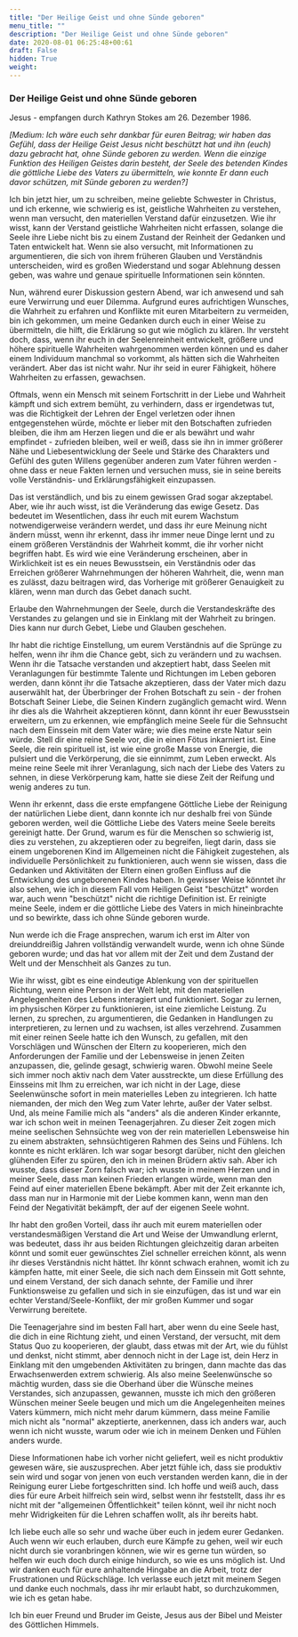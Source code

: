 ```yaml
---
title: "Der Heilige Geist und ohne Sünde geboren"
menu_title: ""
description: "Der Heilige Geist und ohne Sünde geboren"
date: 2020-08-01 06:25:48+00:61
draft: False
hidden: True
weight:
---
```

### Der Heilige Geist und ohne Sünde geboren

Jesus - empfangen durch Kathryn Stokes am 26. Dezember 1986.

*[Medium: Ich wäre euch sehr dankbar für euren Beitrag; wir haben das Gefühl, dass der Heilige Geist Jesus nicht beschützt hat und ihn (euch) dazu gebracht hat, ohne Sünde geboren zu werden. Wenn die einzige Funktion des Heiligen Geistes darin besteht, der Seele des betenden Kindes die göttliche Liebe des Vaters zu übermitteln, wie konnte Er dann euch davor schützen, mit Sünde geboren zu werden?]*

Ich bin jetzt hier, um zu schreiben, meine geliebte Schwester in Christus, und ich erkenne, wie schwierig es ist, geistliche Wahrheiten zu verstehen, wenn man versucht, den materiellen Verstand dafür einzusetzen. Wie ihr wisst, kann der Verstand geistliche Wahrheiten nicht erfassen, solange die Seele ihre Liebe nicht bis zu einem Zustand der Reinheit der Gedanken und Taten entwickelt hat. Wenn sie also versucht, mit Informationen zu argumentieren, die sich von ihrem früheren Glauben und Verständnis unterscheiden, wird es großen Wiederstand und sogar Ablehnung dessen geben, was wahre und genaue spirituelle Informationen sein könnten.

Nun, während eurer Diskussion gestern Abend, war ich anwesend und sah eure Verwirrung und euer Dilemma. Aufgrund eures aufrichtigen Wunsches, die Wahrheit zu erfahren und Konflikte mit euren Mitarbeitern zu vermeiden, bin ich gekommen, um meine Gedanken durch euch in einer Weise zu übermitteln, die hilft, die Erklärung so gut wie möglich zu klären. Ihr versteht doch, dass, wenn ihr euch in der Seelenreinheit entwickelt, größere und höhere spirituelle Wahrheiten wahrgenommen werden können und es daher einem Individuum manchmal so vorkommt, als hätten sich die Wahrheiten verändert. Aber das ist nicht wahr. Nur ihr seid in eurer Fähigkeit, höhere Wahrheiten zu erfassen, gewachsen.

Oftmals, wenn ein Mensch mit seinem Fortschritt in der Liebe und Wahrheit kämpft und sich extrem bemüht, zu verhindern, dass er irgendetwas tut, was die Richtigkeit der Lehren der Engel verletzen oder ihnen entgegenstehen würde, möchte er lieber mit den Botschaften zufrieden bleiben, die ihm am Herzen liegen und die er als bewährt und wahr empfindet - zufrieden bleiben, weil er weiß, dass sie ihn in immer größerer Nähe und Liebesentwicklung der Seele und Stärke des Charakters und Gefühl des guten Willens gegenüber anderen zum Vater führen werden - ohne dass er neue Fakten lernen und versuchen muss, sie in seine bereits volle Verständnis- und Erklärungsfähigkeit einzupassen.

Das ist verständlich, und bis zu einem gewissen Grad sogar akzeptabel. Aber, wie ihr auch wisst, ist die Veränderung das ewige Gesetz. Das bedeutet im Wesentlichen, dass ihr euch mit eurem Wachstum notwendigerweise verändern werdet, und dass ihr eure Meinung nicht ändern müsst, wenn ihr erkennt, dass ihr immer neue Dinge lernt und zu einem größeren Verständnis der Wahrheit kommt, die ihr vorher nicht begriffen habt. Es wird wie eine Veränderung erscheinen, aber in Wirklichkeit ist es ein neues Bewusstsein, ein Verständnis oder das Erreichen größerer Wahrnehmungen der höheren Wahrheit, die, wenn man es zulässt, dazu beitragen wird, das Vorherige mit größerer Genauigkeit zu klären, wenn man durch das Gebet danach sucht.

Erlaube den Wahrnehmungen der Seele, durch die Verstandeskräfte des Verstandes zu gelangen und sie in Einklang mit der Wahrheit zu bringen. Dies kann nur durch Gebet, Liebe und Glauben geschehen.

Ihr habt die richtige Einstellung, um eurem Verständnis auf die Sprünge zu helfen, wenn ihr ihm die Chance gebt, sich zu verändern und zu wachsen. Wenn ihr die Tatsache verstanden und akzeptiert habt, dass Seelen mit Veranlagungen für bestimmte Talente und Richtungen im Leben geboren werden, dann könnt ihr die Tatsache akzeptieren, dass der Vater mich dazu auserwählt hat, der Überbringer der Frohen Botschaft zu sein - der frohen Botschaft Seiner Liebe, die Seinen Kindern zugänglich gemacht wird. Wenn ihr dies als die Wahrheit akzeptieren könnt, dann könnt ihr euer Bewusstsein erweitern, um zu erkennen, wie empfänglich meine Seele für die Sehnsucht nach dem Einssein mit dem Vater wäre; wie dies meine erste Natur sein würde. Stell dir eine reine Seele vor, die in einen Fötus inkarniert ist. Eine Seele, die rein spirituell ist, ist wie eine große Masse von Energie, die pulsiert und die Verkörperung, die sie einnimmt, zum Leben erweckt. Als meine reine Seele mit ihrer Veranlagung, sich nach der Liebe des Vaters zu sehnen, in diese Verkörperung kam, hatte sie diese Zeit der Reifung und wenig anderes zu tun.

Wenn ihr erkennt, dass die erste empfangene Göttliche Liebe der Reinigung der natürlichen Liebe dient, dann konnte ich nur deshalb frei von Sünde geboren werden, weil die Göttliche Liebe des Vaters meine Seele bereits gereinigt hatte. Der Grund, warum es für die Menschen so schwierig ist, dies zu verstehen, zu akzeptieren oder zu begreifen, liegt darin, dass sie einem ungeborenen Kind im Allgemeinen nicht die Fähigkeit zugestehen, als individuelle Persönlichkeit zu funktionieren, auch wenn sie wissen, dass die Gedanken und Aktivitäten der Eltern einen großen Einfluss auf die Entwicklung des ungeborenen Kindes haben. In gewisser Weise könntet ihr also sehen, wie ich in diesem Fall vom Heiligen Geist "beschützt" worden war, auch wenn "beschützt" nicht die richtige Definition ist. Er reinigte meine Seele, indem er die göttliche Liebe des Vaters in mich hineinbrachte und so bewirkte, dass ich ohne Sünde geboren wurde.

Nun werde ich die Frage ansprechen, warum ich erst im Alter von dreiunddreißig Jahren vollständig verwandelt wurde, wenn ich ohne Sünde geboren wurde; und das hat vor allem mit der Zeit und dem Zustand der Welt und der Menschheit als Ganzes zu tun.

Wie ihr wisst, gibt es eine eindeutige Ablenkung von der spirituellen Richtung, wenn eine Person in der Welt lebt, mit den materiellen Angelegenheiten des Lebens interagiert und funktioniert. Sogar zu lernen, im physischen Körper zu funktionieren, ist eine ziemliche Leistung. Zu lernen, zu sprechen, zu argumentieren, die Gedanken in Handlungen zu interpretieren, zu lernen und zu wachsen, ist alles verzehrend. Zusammen mit einer reinen Seele hatte ich den Wunsch, zu gefallen, mit den Vorschlägen und Wünschen der Eltern zu kooperieren, mich den Anforderungen der Familie und der Lebensweise in jenen Zeiten anzupassen, die, gelinde gesagt, schwierig waren. Obwohl meine Seele sich immer noch aktiv nach dem Vater ausstreckte, um diese Erfüllung des Einsseins mit Ihm zu erreichen, war ich nicht in der Lage, diese Seelenwünsche sofort in mein materielles Leben zu integrieren. Ich hatte niemanden, der mich den Weg zum Vater lehrte, außer der Vater selbst. Und, als meine Familie mich als "anders" als die anderen Kinder erkannte, war ich schon weit in meinen Teenagerjahren. Zu dieser Zeit zogen mich meine seelischen Sehnsüchte weg von der rein materiellen Lebensweise hin zu einem abstrakten, sehnsüchtigeren Rahmen des Seins und Fühlens. Ich konnte es nicht erklären. Ich war sogar besorgt darüber, nicht den gleichen glühenden Eifer zu spüren, den ich in meinen Brüdern aktiv sah. Aber ich wusste, dass dieser Zorn falsch war; ich wusste in meinem Herzen und in meiner Seele, dass man keinen Frieden erlangen würde, wenn man den Feind auf einer materiellen Ebene bekämpft. Aber mit der Zeit erkannte ich, dass man nur in Harmonie mit der Liebe kommen kann, wenn man den Feind der Negativität bekämpft, der auf der eigenen Seele wohnt.

Ihr habt den großen Vorteil, dass ihr auch mit eurem materiellen oder verstandesmäßigen Verstand die Art und Weise der Umwandlung erlernt, was bedeutet, dass ihr aus beiden Richtungen gleichzeitig daran arbeiten könnt und somit euer gewünschtes Ziel schneller erreichen könnt, als wenn ihr dieses Verständnis nicht hättet. Ihr könnt schwach erahnen, womit ich zu kämpfen hatte, mit einer Seele, die sich nach dem Einssein mit Gott sehnte, und einem Verstand, der sich danach sehnte, der Familie und ihrer Funktionsweise zu gefallen und sich in sie einzufügen, das ist und war ein echter Verstand/Seele-Konflikt, der mir großen Kummer und sogar Verwirrung bereitete.

Die Teenagerjahre sind im besten Fall hart, aber wenn du eine Seele hast, die dich in eine Richtung zieht, und einen Verstand, der versucht, mit dem Status Quo zu kooperieren, der glaubt, dass etwas mit der Art, wie du fühlst und denkst, nicht stimmt, aber dennoch nicht in der Lage ist, dein Herz in Einklang mit den umgebenden Aktivitäten zu bringen, dann machte das das Erwachsenwerden extrem schwierig. Als also meine Seelenwünsche so mächtig wurden, dass sie die Oberhand über die Wünsche meines Verstandes, sich anzupassen, gewannen, musste ich mich den größeren Wünschen meiner Seele beugen und mich um die Angelegenheiten meines Vaters kümmern, mich nicht mehr darum kümmern, dass meine Familie mich nicht als "normal" akzeptierte, anerkennen, dass ich anders war, auch wenn ich nicht wusste, warum oder wie ich in meinem Denken und Fühlen anders wurde.

Diese Informationen habe ich vorher nicht geliefert, weil es nicht produktiv gewesen wäre, sie auszusprechen. Aber jetzt fühle ich, dass sie produktiv sein wird und sogar von jenen von euch verstanden werden kann, die in der Reinigung eurer Liebe fortgeschritten sind. Ich hoffe und weiß auch, dass dies für eure Arbeit hilfreich sein wird, selbst wenn ihr feststellt, dass ihr es nicht mit der "allgemeinen Öffentlichkeit" teilen könnt, weil ihr nicht noch mehr Widrigkeiten für die Lehren schaffen wollt, als ihr bereits habt.

Ich liebe euch alle so sehr und wache über euch in jedem eurer Gedanken. Auch wenn wir euch erlauben, durch eure Kämpfe zu gehen, weil wir euch nicht durch sie voranbringen können, wie wir es gerne tun würden, so helfen wir euch doch durch einige hindurch, so wie es uns möglich ist. Und wir danken euch für eure anhaltende Hingabe an die Arbeit, trotz der Frustrationen und Rückschläge. Ich verlasse euch jetzt mit meinem Segen und danke euch nochmals, dass ihr mir erlaubt habt, so durchzukommen, wie ich es getan habe.

Ich bin euer Freund und Bruder im Geiste, Jesus aus der Bibel und Meister des Göttlichen Himmels.
